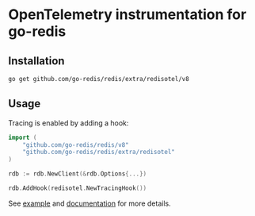# OpenTelemetry instrumentation for go-redis

## Installation

```bash
go get github.com/go-redis/redis/extra/redisotel/v8
```

## Usage

Tracing is enabled by adding a hook:

```go
import (
    "github.com/go-redis/redis/v8"
    "github.com/go-redis/redis/extra/redisotel"
)

rdb := rdb.NewClient(&rdb.Options{...})

rdb.AddHook(redisotel.NewTracingHook())
```

See [example](example) and [documentation](https://redis.uptrace.dev/tracing/) for more details.
